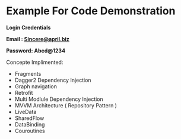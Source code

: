 # Example For Code Demonstration

**Login Credentials**

**Email : Sincere@april.biz** 

**Password: Abcd@1234**

Concepte Implimented:
- Fragments
- Dagger2 Dependency Injection
- Graph navigation 
- Retrofit
- Multi Modlule Dependency Injection
- MVVM Architecture ( Repository Pattern )
- LiveData
- SharedFlow
- DataBinding
- Couroutines
